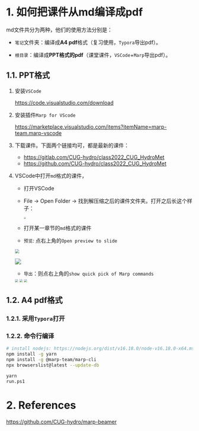 
# 1. 如何把课件从md编译成pdf

md文件共分为两种，他们的使用方法分别是：

- `笔记`文件夹：编译成**A4 pdf**格式（复习使用，`Typora`导出pdf）。

- `根目录`：编译成**PPT格式的pdf**（课堂课件，`VSCode`+`Marp`导出pdf）。

## 1.1. PPT格式

1. 安装`VSCode`

   https://code.visualstudio.com/download

2. 安装插件`Marp for VScode`

   https://marketplace.visualstudio.com/items?itemName=marp-team.marp-vscode

3. 下载课件。下面两个链接均可，都是最新的课件：

   - https://gitlab.com/CUG-hydro/class2022_CUG_HydroMet
   - https://github.com/CUG-hydro/class2022_CUG_HydroMet

4. VSCode中打开`md`格式的课件，

   - 打开VSCode

   - File -> Open Folder -> 找到解压缩之后的课件文件夹。打开之后长这个样子：

      <img src="images/如何编译课件/打开文件夹-01.png" style="zoom:33%;" />   

   - 打开某一章节的`md`格式的课件

   - `预览`: 点右上角的`Open preview to slide`

    <img src="images/如何编译课件/marp-02.png" style="zoom:67%;" />  

   ![](images/如何编译课件/预览-01.png)

   - `导出`：则点右上角的`show quick pick of Marp commands`

    <img src="images/如何编译课件/marp-01.png" style="zoom:50%;" />  

    <img src="images/如何编译课件/导出-02.png" style="zoom:50%;" />  

    <img src="images/如何编译课件/导出-03.png" style="zoom: 50%;" />  

## 1.2. A4 pdf格式

### 1.2.1. 采用`Typora`打开

### 1.2.2. 命令行编译

```bash
# install nodejs: https://nodejs.org/dist/v16.18.0/node-v16.18.0-x64.msi
npm install -g yarn
npm install -g @marp-team/marp-cli
npx browserslist@latest --update-db
```

```bash
yarn
run.ps1
```

# 2. References

<https://github.com/CUG-hydro/marp-beamer>
